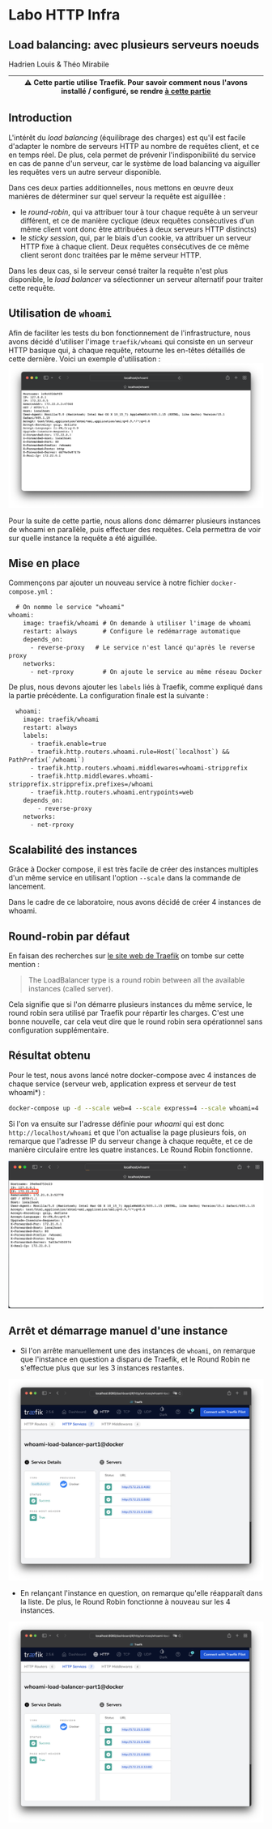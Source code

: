 # Labo HTTP Infra

## Load balancing: avec plusieurs serveurs noeuds

Hadrien Louis & Théo Mirabile

| ⚠ Cette partie utilise Traefik. Pour savoir comment nous l'avons installé / configuré, se rendre [à cette partie](https://github.com/theomi/API-2021-HTTP-Infra/tree/master/traefik) |
| ------------------------------------------------------------------------------------------------------------------------------------------------------------------------------------ |

## Introduction

L'intérêt du _load balancing_ (équilibrage des charges) est qu'il est facile d'adapter le nombre de serveurs HTTP au nombre de requêtes client, et ce en temps réel. De plus, cela permet de prévenir l'indisponibilité du service en cas de panne d'un serveur, car le système de load balancing va aiguiller les requêtes vers un autre serveur disponible.

Dans ces deux parties additionnelles, nous mettons en œuvre deux manières de déterminer sur quel serveur la requête est aiguillée :

- le _round-robin_, qui va attribuer tour à tour chaque requête à un serveur différent, et ce de manière cyclique (deux requêtes consécutives d'un même client vont donc être attribuées à deux serveurs HTTP distincts)
- le _sticky session_, qui, par le biais d'un cookie, va attribuer un serveur HTTP fixe à chaque client. Deux requêtes consécutives de ce même client seront donc traitées par le même serveur HTTP.

Dans les deux cas, si le serveur censé traiter la requête n'est plus disponible, le _load balancer_ va sélectionner un serveur alternatif pour traiter cette requête.

## Utilisation de `whoami`

Afin de faciliter les tests du bon fonctionnement de l'infrastructure, nous avons décidé d'utiliser l'image `traefik/whoami` qui consiste en un serveur HTTP basique qui, à chaque requête, retourne les en-têtes détaillés de cette dernière.
Voici un exemple d'utilisation :
![Exemple d'utilisation de whoami](figures/whoami_example.png)

Pour la suite de cette partie, nous allons donc démarrer plusieurs instances de whoami en parallèle, puis effectuer des requêtes. Cela permettra de voir sur quelle instance la requête a été aiguillée.

## Mise en place

Commençons par ajouter un nouveau service à notre fichier `docker-compose.yml` :

```
  # On nomme le service "whoami"
whoami:
    image: traefik/whoami # On demande à utiliser l'image de whoami
    restart: always       # Configure le redémarrage automatique
    depends_on:
      - reverse-proxy   # Le service n'est lancé qu'après le reverse proxy
    networks:
      - net-rproxy        # On ajoute le service au même réseau Docker
```

De plus, nous devons ajouter les `labels` liés à Traefik, comme expliqué dans la partie précédente. La configuration finale est la suivante :

```
  whoami:
    image: traefik/whoami
    restart: always
    labels:
      - traefik.enable=true
      - traefik.http.routers.whoami.rule=Host(`localhost`) && PathPrefix(`/whoami`)
      - traefik.http.routers.whoami.middlewares=whoami-stripprefix
      - traefik.http.middlewares.whoami-stripprefix.stripprefix.prefixes=/whoami
      - traefik.http.routers.whoami.entrypoints=web
    depends_on:
        - reverse-proxy
    networks:
      - net-rproxy
```

## Scalabilité des instances

Grâce à Docker compose, il est très facile de créer des instances multiples d'un même service en utilisant l'option `--scale` dans la commande de lancement.

Dans le cadre de ce laboratoire, nous avons décidé de créer 4 instances de whoami.

## Round-robin par défaut

En faisan des recherches sur [le site web de Traefik](https://traefik.io/blog/traefik-2-0-docker-101-fc2893944b9d/) on tombe sur cette mention :

> The LoadBalancer type is a round robin between all the available instances (called server).

Cela signifie que si l'on démarre plusieurs instances du même service, le round robin sera utilisé par Traefik pour répartir les charges. C'est une bonne nouvelle, car cela veut dire que le round robin sera opérationnel sans configuration supplémentaire.

## Résultat obtenu

Pour le test, nous avons lancé notre docker-compose avec 4 instances de chaque service (serveur web, application express et serveur de test whoami\*) :

```sh
docker-compose up -d --scale web=4 --scale express=4 --scale whoami=4
```

Si l'on va ensuite sur l'adresse définie pour _whoami_ qui est donc `http://localhost/whoami` et que l'on actualise la page plusieurs fois, on remarque que l'adresse IP du serveur change à chaque requête, et ce de manière circulaire entre les quatre instances. Le Round Robin fonctionne.

![Démonstration de fonctionnement du Round Robin](figures/round_robin_demo.gif)

## Arrêt et démarrage manuel d'une instance

- Si l'on arrête manuellement une des instances de `whoami`, on remarque que l'instance en question a disparu de Traefik, et le Round Robin ne s'effectue plus que sur les 3 instances restantes.

![Liste des 3 instances de whoami sur Traefik](figures/whoami_instance_missing.png)

- En relançant l'instance en question, on remarque qu'elle réapparaît dans la liste. De plus, le Round Robin fonctionne à nouveau sur les 4 instances.

![Liste des 4 instances de whoami sur Traefik](figures/whoami_all_instances.png)
